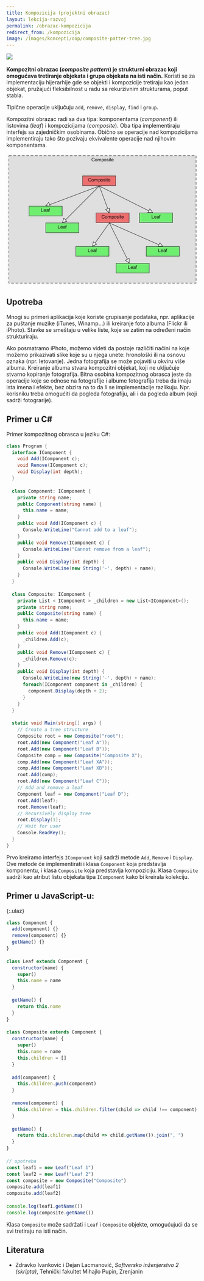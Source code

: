 ```yaml
---
title: Kompozicija (projektni obrazac)
layout: lekcija-razvoj
permalink: /obrazac-kompozicija
redirect_from: /kompozicija
image: /images/koncepti/oop/composite-patter-tree.jpg
---
```


![]({{page.image}})

**Kompozitni obrazac (*composite pattern*) je strukturni obrazac koji omogućava tretiranje objekata i grupa objekata na isti način.** Koristi se za implementaciju hijerarhije gde se objekti i kompozicije tretiraju kao jedan objekat, pružajući fleksibilnost u radu sa rekurzivnim strukturama, poput stabla.

Tipične operacije uključuju `add`, `remove`, `display`, `find` i `group`.

Kompozitni obrazac radi sa dva tipa: komponentama (*component*) ili listovima (*leaf*) i kompozicijama (*composite*). Oba tipa implementiraju interfejs sa zajedničkim osobinama. Obično se operacije nad kompozicijama implementiraju tako što pozivaju ekvivalente operacije nad njihovim komponentama.

![](/images/koncepti/oop/composite_pattern.jpg)

## Upotreba

Mnogi su primeri aplikacija koje koriste grupisanje podataka, npr. aplikacije za puštanje muzike (iTunes, Winamp...) ili kreiranje foto albuma (Flickr ili iPhoto). Stavke se smeštaju u velike liste, koje se zatim na određeni način strukturiraju.

Ako posmatramo iPhoto, možemo videti da postoje različiti načini na koje možemo prikazivati slike koje su u njega unete: hronološki ili na osnovu oznaka (npr. letovanje). Jedna fotografija se može pojaviti u okviru više albuma. Kreiranje albuma stvara kompozitni objekat, koji ne uključuje stvarno kopiranje fotografija. Bitna osobina kompozitnog obrasca jeste da operacije koje se odnose na fotografije i albume fotografija treba da imaju ista imena i efekte, bez obzira na to da li se implementacije razlikuju. Npr. korisniku treba omogućiti da pogleda fotografiju, ali i da pogleda album (koji sadrži fotograrije).

## Primer u C#

Primer kompozitnog obrasca u jeziku C#:

```cs
class Program {
  interface IComponent {
    void Add(IComponent c);
    void Remove(IComponent c);
    void Display(int depth);
  }

  class Component: IComponent {
    private string name;
    public Component(string name) {
      this.name = name;
    }
    public void Add(IComponent c) {
      Console.WriteLine("Cannot add to a leaf");
    }
    public void Remove(IComponent c) {
      Console.WriteLine("Cannot remove from a leaf");
    }
    public void Display(int depth) {
      Console.WriteLine(new String('-', depth) + name);
    }
  }

  class Composite: IComponent {
    private List < IComponent > _children = new List<IComponent>();
    private string name;
    public Composite(string name) {
      this.name = name;
    }
    public void Add(IComponent c) {
      _children.Add(c);
    }
    public void Remove(IComponent c) {
      _children.Remove(c);
    }
    public void Display(int depth) {
      Console.WriteLine(new String('-', depth) + name);
      foreach(IComponent component in _children) {
        component.Display(depth + 2);
      }
    }
  }

  static void Main(string[] args) {
    // Create a tree structure
    Composite root = new Composite("root");
    root.Add(new Component("Leaf A"));
    root.Add(new Component("Leaf B"));
    Composite comp = new Composite("Composite X");
    comp.Add(new Component("Leaf XA"));
    comp.Add(new Component("Leaf XB"));
    root.Add(comp);
    root.Add(new Component("Leaf C"));
    // Add and remove a leaf
    Component leaf = new Component("Leaf D");
    root.Add(leaf);
    root.Remove(leaf);
    // Recursively display tree
    root.Display(1);
    // Wait for user
    Console.ReadKey();
  }
}
```

Prvo kreiramo interfejs `IComponent` koji sadrži metode `Add`, `Remove` i `Display`. Ove metode će implementirati i klasa `Component` koja predstavlja komponentu, i klasa `Composite` koja predstavlja kompoziciju. Klasa `Composite` sadrži kao atribut listu objekata tipa `IComponent` kako bi kreirala kolekciju.

## Primer u JavaScript-u:

{:.ulaz}
```js
class Component {
  add(component) {}
  remove(component) {}
  getName() {}
}

class Leaf extends Component {
  constructor(name) {
    super()
    this.name = name
  }

  getName() {
    return this.name
  }
}

class Composite extends Component {
  constructor(name) {
    super()
    this.name = name
    this.children = []
  }

  add(component) {
    this.children.push(component)
  }

  remove(component) {
    this.children = this.children.filter(child => child !== component)
  }

  getName() {
    return this.children.map(child => child.getName()).join(", ")
  }
}

// upotreba
const leaf1 = new Leaf("Leaf 1")
const leaf2 = new Leaf("Leaf 2")
const composite = new Composite("Composite")
composite.add(leaf1)
composite.add(leaf2)

console.log(leaf1.getName())
console.log(composite.getName())
```

Klasa `Composite` može sadržati i `Leaf` i `Composite` objekte, omogućujući da se svi tretiraju na isti način.

## Literatura

- Zdravko Ivanković i Dejan Lacmanović, *Softversko inženjerstvo 2 (skripta)*, Tehnički fakultet Mihajlo Pupin, Zrenjanin
